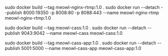 sudo docker build --tag meowl-nginx-rtmp:1.0 . 
sudo docker run --detach --publish 8000:19350 -p 8008:80 -p 8088:443 --name meowl-nginx-rtmp meowl-nginx-rtmp:1.0

sudo docker build --tag meowl-cass:1.0 . 
sudo docker run --detach --publish 9043:9042 --name meowl-cass meowl-cass:1.0


sudo docker build --tag meowl-cass-app:1.0 . 
sudo docker run --detach --publish 5001:5000 --name meowl-cass-app meowl-cass-app:1.0